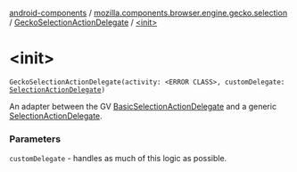 [android-components](../../index.md) / [mozilla.components.browser.engine.gecko.selection](../index.md) / [GeckoSelectionActionDelegate](index.md) / [&lt;init&gt;](./-init-.md)

# &lt;init&gt;

`GeckoSelectionActionDelegate(activity: <ERROR CLASS>, customDelegate: `[`SelectionActionDelegate`](../../mozilla.components.concept.engine.selection/-selection-action-delegate/index.md)`)`

An adapter between the GV [BasicSelectionActionDelegate](https://mozilla.github.io/geckoview/javadoc/mozilla-central/org/mozilla/geckoview/BasicSelectionActionDelegate.html) and a generic [SelectionActionDelegate](../../mozilla.components.concept.engine.selection/-selection-action-delegate/index.md).

### Parameters

`customDelegate` - handles as much of this logic as possible.
